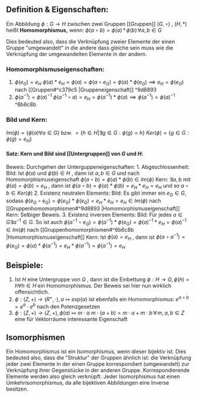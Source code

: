 ## Definition & Eigenschaften:
Ein Abbildung $\phi: G \rightarrow H$ zwischen zwei Gruppen [[Gruppen]]  $(G, \circ)$ , $(H, *)$ heißt **Homomorphismus,** wenn:
$\phi(a \circ b) = \phi(a) \, * \, \phi(b) \, \forall a,b \in G$

Dies bedeuted also, dass die Verknüpfung zweier Elemente der einen Gruppe "umgewandelt" in die andere dass gleiche sein muss wie die Verknüpfung der umgewandelten Elemente in der andern.
### Homomorphismuseigenschaften:
1. $\phi(e_G) = e_H$
	$\phi(a) * e_H = \phi(a) = \phi(a \circ e_G) = \phi(a) * \phi(e_G) \implies e_H = \phi(e_G)$ nach [[Gruppen#^c379c5 |Gruppeneigenschaft]] ^9d8893
2. $\phi(a^{-1}) = \phi(a)^{-1}$
	$\phi(a^{-1} \circ a) = e_H = \phi(a^{-1}) * \phi(a) \implies \phi(a^{-1}) = \phi(a)^{-1}$  ^6b6c8b


### Bild und Kern:
$Im(\phi) = \{\phi(a) \forall a \in G \}$ bzw. $= \{h \in H | \exists g \in G: \phi(g) = h \}$
$Ker(\phi) = \{g \in G: \phi(g) = e_H\}$

#### Satz: Kern und Bild sind [[Untergruppen]] von $G$ und $H$:
Beweis: Durchgehen der Unterguppeneigenschaften:
	1. Abgeschlossenheit: 
	Bild: Ist $\phi(a)$ und $\phi(b) \in H$ , dann ist $a,b \in G$ und nach Homomorphismuseigenschaft $\phi(a \circ b) = \phi(a) * \phi(b) \in Im(\phi)$ 
	Kern: $\exists a, b$ mit $\phi(a) = \phi(b) = e_H$ , dann ist $\phi(a \circ b) = \phi(a) * \phi(b) = e_H * e_H = e_H$ und so $a \circ b \in Ker(\phi)$ 
	2. Existenz neutralen Elements:
	Bild: Es gibt immer ein $e_G \in G$, sodass $\phi(e_G \circ e_G) = \phi(e_G) * \phi(e_G) = e_H * e_H = e_H \in Im(\phi)$ nach [[Gruppenhomomorphismen#^9d8893 |Homomorphismuseigenschaft]]
	Kern: Selbiger Beweis. 
	3. Existenz inversen Elements:
	Bild: Für jedes $a \in G \exists a^{-1} \in G$.  So ist auch $\phi(a^{-1} \circ e_G) = \phi(a^{-1}) * \phi(e_G) = \phi(a)^{-1} * e_H = \phi(a)^{-1} \in Im(\phi)$ nach [[Gruppenhomomorphismen#^6b6c8b |Homomorphismuseigenschaft]] 
	Kern: Ist $\phi(a) = e_H$ , dann ist $\phi(a \circ a^{-1}) = \phi(e_G) = \phi(a) * \phi(a^{-1}) = e_H * \phi(a^{-1}) = \phi(a^{-1}) = e_H$  

## Beispiele:
1. Ist $H$ eine Untergruppe von $G$ , dann ist die Einbettung $\phi: H \rightarrow G, \phi(h) = h \forall h \in H$ ein Homomorphismus.
	Der Beweis sei hier nun wirklich offensichtlich.
2. $\phi: (Z, +) \rightarrow (R^+, \cdot), a \mapsto exp(a)$ ist ebenfalls ein Homomorphismus:
	$e^{a + b} = e^{a} \cdot e^{b}$  nach den Potenzgesetzen
3. $\phi: (Z, +) \rightarrow (Z, +), \phi(a) \mapsto m \cdot a$ 
	$m \cdot (a + b) = m \cdot a + m \cdot b \, \forall \, m,a,b \in Z$ eine für Vektorräume interessante Eigenschaft


## Isomorphismen
Ein Homomorphismus ist ein Isomorphismus, wenn dieser bijektiv ist. 
Dies bedeuted also, dass die "Struktur" der Gruppen ähnlich ist: die Verknüpfung jeder zwei Elemente in der einen Gruppe korrespondiert (umgewandelt) zur Verknüpfung ihrer Gegenstücke in der anderen Gruppe. Korrespondierende Elemente werden also gleich verknüpft. 
Jeder Isomorphismus hat einen Umkehrisomorphismus, da alle bijektiven Abbildungen eine Inverse besitzen.
